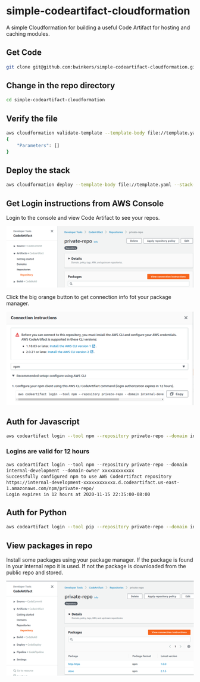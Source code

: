 # simple-codeartifact-cloudformation
A simple Cloudformation for building a useful Code Artifact for hosting and caching modules.

##  Get Code

```bash
git clone git@github.com:bwinkers/simple-codeartifact-cloudformation.git
```

## Change in the repo directory

```bash
cd simple-codeartifact-cloudformation
```

## Verify the file

```bash
aws cloudformation validate-template --template-body file://template.yaml
{
    "Parameters": []
}
```

## Deploy the stack

```bash
aws cloudformation deploy --template-body file://template.yaml --stack-name private-repo-stack
```

## Get Login instructions from AWS Console

Login to the console and view Code Artifact to see your repos.

![Artifact Console]('docs/../docs/images/view-connection-instructions.png)

Click the big orange button to get connection info fot your package manager.

![Connection info]('docs/../docs/images/view-detailed-instructions.png)

## Auth for Javascript

```bash
aws codeartifact login --tool npm --repository private-repo --domain internal-development --domain-owner xxxxxxxxxx
```

### Logins are valid for 12 hours

```
aws codeartifact login --tool npm --repository private-repo --domain internal-development --domain-owner xxxxxxxxxxxx
Successfully configured npm to use AWS CodeArtifact repository https://internal-development-xxxxxxxxxxxx.d.codeartifact.us-east-1.amazonaws.com/npm/private-repo/
Login expires in 12 hours at 2020-11-15 22:35:00-08:00
```

## Auth for Python

```bash
aws codeartifact login --tool pip --repository private-repo --domain internal-development --domain-owner xxxxxxxxxx
```

## View packages in repo

Install some packages using your package manager.
If the package is found in your internal repo it is used.
If not the package is downloaded from the public repo and stored.

![Packages in repo](docs/images/view-packages-in-console.png)